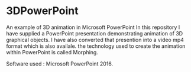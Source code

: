 # 3DPowerPoint
An example of 3D animation in Microsoft PowerPoint
In this repository I have supplied a PowerPoint presentation demonstrating animation of 3D graphical objects. I have also converted that presention into a video mp4 format which is also availale. the technology used to create the animation within PowerPoint is called Morphing. 

Software used : Microsoft PowerPoint 2016.
